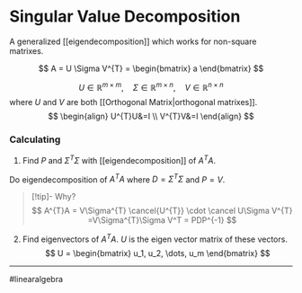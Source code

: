 # Singular Value Decomposition
A generalized [[eigendecomposition]] which works for non-square matrixes.

$$
A = U \Sigma V^{T} =
\begin{bmatrix}
a
\end{bmatrix}
$$

$$U \in \mathbb{R}^{m\times m},\quad
\Sigma \in \mathbb{R}^{m\times n},\quad
V\in \mathbb{R}^{n\times n}
$$
where $U$ and $V$ are both [[Orthogonal Matrix|orthogonal matrixes]].
$$
\begin{align}
U^{T}U&=I \\
V^{T}V&=I
\end{align}
$$
### Calculating
1. Find $P$ and $\Sigma^T\Sigma$ with [[eigendecomposition]] of $A^TA$.

Do eigendecomposition of $A^TA$ where $D = \Sigma^T\Sigma$ and $P=V$.

>[!tip]- Why?
>$$
>A^{T}A = V\Sigma^{T} \cancel{U^{T}} \cdot \cancel U\Sigma V^{T} =V\Sigma^{T}\Sigma V^T = PDP^{-1}
>$$

2. Find eigenvectors of $A^TA$. $U$ is the eigen vector matrix of these vectors.
$$
U = \begin{bmatrix}
u_1, u_2, \dots, u_m
\end{bmatrix}
$$

---
#linearalgebra
